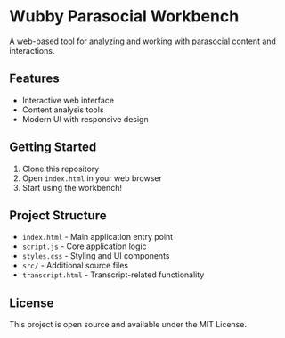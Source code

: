# Wubby Parasocial Workbench

A web-based tool for analyzing and working with parasocial content and interactions.

## Features

- Interactive web interface
- Content analysis tools
- Modern UI with responsive design

## Getting Started

1. Clone this repository
2. Open `index.html` in your web browser
3. Start using the workbench!

## Project Structure

- `index.html` - Main application entry point
- `script.js` - Core application logic
- `styles.css` - Styling and UI components
- `src/` - Additional source files
- `transcript.html` - Transcript-related functionality

## License

This project is open source and available under the MIT License. 